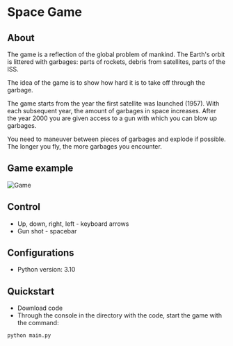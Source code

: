 # Space Game

## About

The game is a reflection of the global problem of mankind. The Earth's orbit is littered with garbages: parts of rockets, debris from satellites, parts of the ISS.

The idea of the game is to show how hard it is to take off through the garbage.

The game starts from the year the first satellite was launched (1957). With each subsequent year, the amount of garbages in space increases. After the year 2000 you are given access to a gun with which you can blow up garbages.

You need to maneuver between pieces of garbages and explode if possible. The longer you fly, the more garbages you encounter.

## Game example

![Game](https://dvmn.org/media/lessons/ezgif-6-9ef2761efd97.gif)


## Control

* Up, down, right, left - keyboard arrows
* Gun shot - spacebar

## Configurations

* Python version: 3.10

## Quickstart

- Download code
- Through the console in the directory with the code, start the game with the command:

```bash
python main.py
```
